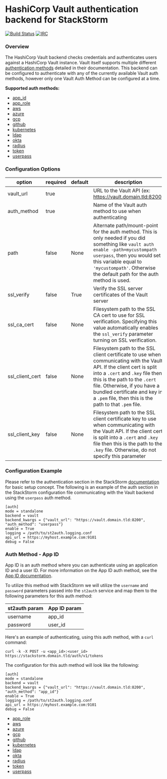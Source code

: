 # HashiCorp Vault authentication backend for StackStorm

[![Build Status](https://api.travis-ci.org/StackStorm/st2-auth-backend-vault.svg?branch=master)](https://travis-ci.org/StackStorm/st2-auth-backend-vault) [![IRC](https://img.shields.io/irc/%23stackstorm.png)](http://webchat.freenode.net/?channels=stackstorm)

### Overview

The HashiCorp Vault backend checks credentials and authenticates users against a
HashiCorp Vault instance. Vault itself supports multiple different 
[authentication methods](https://www.vaultproject.io/docs/auth/index.html)
detailed in their documentation. This backend can be configured to authenticate
with any of the currently available Vault auth methods, however only one Vault 
Auth Method can be configured at a time.

**Supported auth methods:**
* [app_id](https://www.vaultproject.io/docs/auth/app-id.html)
* [app_role](https://www.vaultproject.io/docs/auth/approle.html)
* [aws](https://www.vaultproject.io/docs/auth/aws.html)
* [azure](https://www.vaultproject.io/docs/auth/azure.html)
* [gcp](https://www.vaultproject.io/docs/auth/gcp.html)
* [github](https://www.vaultproject.io/docs/auth/github.html)
* [kubernetes](https://www.vaultproject.io/docs/auth/kubernetes.html)
* [ldap](https://www.vaultproject.io/docs/auth/ldap.html)
* [okta](https://www.vaultproject.io/docs/auth/okta.html)
* [radius](https://www.vaultproject.io/docs/auth/radius.html)
* [token](https://www.vaultproject.io/docs/auth/token.html)
* [userpass](https://www.vaultproject.io/docs/auth/userpass.html)

### Configuration Options

| option           | required | default | description                                              |
|------------------|----------|---------|----------------------------------------------------------|
| vault_url        | true     |         | URL to the Vault API (ex: https://vault.domain.tld:8200) |
| auth_method      | true     |         | Name of the Vault auth method to use when authenticating |
| path             | false    | None    | Alternate path/mount-point for the auth method. This is only needed if you did something like `vault auth enable -path=mycustompath userpass`, then you would set this variable equal to `'mycustompath'`. Otherwise the default path for the auth method is used. |
| ssl_verify       | false    | True    | Verify the SSL server certificates of the Vault server   |
| ssl_ca_cert      | false    | None    | Filesystem path to the SSL CA cert to use for SSL verification. Specifying this value automatically enables the `ssl_verify` parameter turning on SSL verification. |
| ssl_client_cert  | false    | None    | Filesystem path to the SSL client certificate to use when communicating with the Vault API. If the client cert is split into a `.cert` and `.key` file then this is the path to the `.cert` file. Otherwise, if you have a bundled certificate and key in a `.pem` file, then this is the path to that `.pem` file. | 
| ssl_client_key   | false    | None    | Filesystem path to the SSL client certificate key to use when communicating with the Vault API. If the client cert is split into a `.cert` and `.key` file then this is the path to the `.key` file. Otherwise, do not specify this parameter |

### Configuration Example

Please refer to the authentication section in the StackStorm
[documentation](http://docs.stackstorm.com) for basic setup concept. The
following is an example of the auth section in the StackStorm configuration file
communicating with the Vault backend using the `userpass` auth method.

```
[auth]
mode = standalone
backend = vault
backend_kwargs = {"vault_url": "https://vault.domain.tld:8200", "auth_method": "userpass"}
enable = True
logging = /path/to/st2auth.logging.conf
api_url = https://myhost.example.com:9101
debug = False
```

### Auth Method - App ID

App ID is an auth method where you can authenticate using an application
ID and a user ID. For more information on the App ID auth method, see the [App ID documentation](https://www.vaultproject.io/docs/auth/app-id.html).

To utilize this method with StackStorm we will utilize the `username` and `password`
parameters passed into the `st2auth` service and map them to the following 
parameters for this  auth method:

| st2auth param | App ID param |
|---------------|--------------|
| username      | app_id       |
| password      | user_id      |

Here's an example of authenticating, using this auth method, with a `curl` command:

``` shell
curl -k -X POST -u <app_id>:<user_id> https://stackstorm.domain.tld/auth/v1/tokens
```

The configuration for this auth method will look like the following:

```
[auth]
mode = standalone
backend = vault
backend_kwargs = {"vault_url": "https://vault.domain.tld:8200", "auth_method": "app_id"}
enable = True
logging = /path/to/st2auth.logging.conf
api_url = https://myhost.example.com:9101
debug = False
```





* [app_role](https://www.vaultproject.io/docs/auth/approle.html)
* [aws](https://www.vaultproject.io/docs/auth/aws.html)
* [azure](https://www.vaultproject.io/docs/auth/azure.html)
* [gcp](https://www.vaultproject.io/docs/auth/gcp.html)
* [github](https://www.vaultproject.io/docs/auth/github.html)
* [kubernetes](https://www.vaultproject.io/docs/auth/kubernetes.html)
* [ldap](https://www.vaultproject.io/docs/auth/ldap.html)
* [okta](https://www.vaultproject.io/docs/auth/okta.html)
* [radius](https://www.vaultproject.io/docs/auth/radius.html)
* [token](https://www.vaultproject.io/docs/auth/token.html)
* [userpass](https://www.vaultproject.io/docs/auth/userpass.html)
